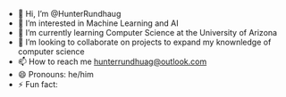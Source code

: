 - 👋 Hi, I’m @HunterRundhaug
- 👀 I’m interested in Machine Learning and AI
- 🌱 I’m currently learning Computer Science at the University of Arizona
- 💞️ I’m looking to collaborate on projects to expand my knownledge of computer science
- 📫 How to reach me hunterrundhuag@outlook.com
- 😄 Pronouns: he/him
- ⚡ Fun fact: 
<!---
HunterRundhaug/HunterRundhaug is a ✨ special ✨ repository because its `README.md` (this file) appears on your GitHub profile.
You can click the Preview link to take a look at your changes.
--->
